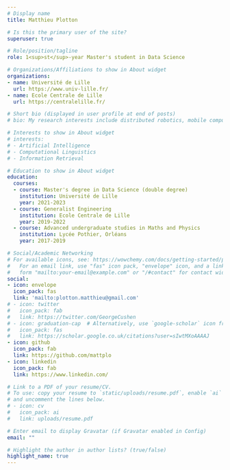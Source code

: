 ```yaml
---
# Display name
title: Matthieu Plotton

# Is this the primary user of the site?
superuser: true

# Role/position/tagline
role: 1<sup>st</sup>-year Master's student in Data Science

# Organizations/Affiliations to show in About widget
organizations:
- name: Université de Lille
  url: https://www.univ-lille.fr/
- name: Ecole Centrale de Lille
  url: https://centralelille.fr/

# Short bio (displayed in user profile at end of posts)
# bio: My research interests include distributed robotics, mobile computing and programmable matter.

# Interests to show in About widget
# interests:
# - Artificial Intelligence
# - Computational Linguistics
# - Information Retrieval

# Education to show in About widget
education:
  courses:
  - course: Master's degree in Data Science (double degree)
    institution: Université de Lille
    year: 2021-2023
  - course: Generalist Engineering
    institution: Ecole Centrale de Lille
    year: 2019-2022
  - course: Advanced undergraduate studies in Maths and Physics
    institution: Lycée Pothier, Orléans
    year: 2017-2019

# Social/Academic Networking
# For available icons, see: https://wowchemy.com/docs/getting-started/page-builder/#icons
#   For an email link, use "fas" icon pack, "envelope" icon, and a link in the
#   form "mailto:your-email@example.com" or "/#contact" for contact widget.
social:
- icon: envelope
  icon_pack: fas
  link: 'mailto:plotton.matthieu@gmail.com'
# - icon: twitter
#   icon_pack: fab
#   link: https://twitter.com/GeorgeCushen
# - icon: graduation-cap  # Alternatively, use `google-scholar` icon from `ai` icon pack
#   icon_pack: fas
#   link: https://scholar.google.co.uk/citations?user=sIwtMXoAAAAJ
- icon: github
  icon_pack: fab
  link: https://github.com/mattplo
- icon: linkedin
  icon_pack: fab
  link: https://www.linkedin.com/

# Link to a PDF of your resume/CV.
# To use: copy your resume to `static/uploads/resume.pdf`, enable `ai` icons in `params.toml`, 
# and uncomment the lines below.
# - icon: cv
#   icon_pack: ai
#   link: uploads/resume.pdf

# Enter email to display Gravatar (if Gravatar enabled in Config)
email: ""

# Highlight the author in author lists? (true/false)
highlight_name: true
---
```


